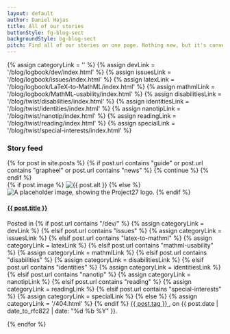 ```yaml
---
layout: default
author: Daniel Hajas
title: All of our stories
buttonStyle: fg-blog-sect
backgroundStyle: bg-blog-sect
pitch: Find all of our stories on one page. Nothing new, but it's convenient on when you are not looking for a specific topic.
---
```


{% assign categoryLink = '' %}
{% assign devLink = '/blog/logbook/dev/index.html' %}
{% assign issuesLink = '/blog/logbook/issues/index.html' %}
{% assign latexLink = '/blog/logbook/LaTeX-to-MathML/index.html' %}
{% assign mathmlLink = '/blog/logbook/MathML-usability/index.html' %}
{% assign disabilitiesLink = '/blog/twist/disabilities/index.html' %}
{% assign identitiesLink = '/blog/twist/identities/index.html' %}
{% assign nanotipLink = '/blog/twist/nanotip/index.html' %}
{% assign readingLink = '/blog/twist/reading/index.html' %}
{% assign specialLink = '/blog/twist/special-interests/index.html' %}

### Story feed

<div class="container mt-5">
{% for post in site.posts %}
{% if post.url contains "guide" or post.url contains "grapheel" or post.url contains "news" %}
{% continue %}
{% endif %}
<div class="row news-item">
<div class="col-12 col-md-3">
{% if post.image %}
<img src="{{ '/assets/images' | append: post.image | prepend: site.baseurl }}" alt="{{ post.alt }}" class="news-thumbnail img-fluid">
{% else %}
<img src="{{ '/assets/images/Project27 logo.png' | prepend: site.baseurl }}" alt="A placeholder image, showing the Project27 logo." class="news-thumbnail img-fluid">
{% endif %}
</div>
<div class="col-12 col-md-9">
<h4><a href="{{ post.url | prepend: site.baseurl }}">{{ post.title }}</a></h4>
<p class="mb-1">Posted in 
{% if post.url contains "/dev/" %}
{% assign categoryLink = devLink %}
{% elsif post.url contains "issues" %}
{% assign categoryLink = issuesLink %}
{% elsif post.url contains "latex-to-mathml" %}
{% assign categoryLink = latexLink %}
{% elsif post.url contains "mathml-usability" %}
{% assign categoryLink = mathmlLink %}
{% elsif post.url contains "disabilities" %}
{% assign categoryLink = disabilitiesLink %}
{% elsif post.url contains "identities" %}
{% assign categoryLink = identitiesLink %}
{% elsif post.url contains "nanotip" %}
{% assign categoryLink = nanotipLink %}
{% elsif post.url contains "reading" %}
{% assign categoryLink = readingLink %}
{% elsif post.url contains "special-interests" %}
{% assign categoryLink = specialLink %}
{% else %}
{% assign categoryLink = '/404.html' %}
{% endif %}
<a href="{{ categoryLink | prepend: site.baseurl }}">
{{ post.tag }}
</a>
, on {{ post.date | date_to_rfc822 | date: "%d %b %Y" }}.</p>
</div>
</div>
{% endfor %}
</div>